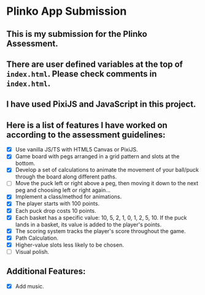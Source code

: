 # Plinko App Submission

## This is my submission for the Plinko Assessment.

## There are user defined variables at the top of `index.html`. Please check comments in `index.html`.

## I have used PixiJS and JavaScript in this project.

## Here is a list of features I have worked on according to the assessment guidelines:
- [x] Use vanilla JS/TS with HTML5 Canvas or PixiJS.
- [x] Game board with pegs arranged in a grid pattern and slots at the bottom.
- [x] Develop a set of calculations to animate the movement of your ball/puck through the board along different paths.
- [ ] Move the puck left or right above a peg, then moving it down to the next peg and choosing left or right again...
- [x] Implement a class/method for animations.
- [x] The player starts with 100 points.
- [x] Each puck drop costs 10 points.
- [x] Each basket has a specific value: 10, 5, 2, 1, 0, 1, 2, 5, 10. If the puck lands in a basket, its value is added to the player's points.
- [x] The scoring system tracks the player's score throughout the game.
- [x] Path Calculation.
- [x] Higher-value slots less likely to be chosen.
- [ ] Visual polish.

## Additional Features:
- [x] Add music.